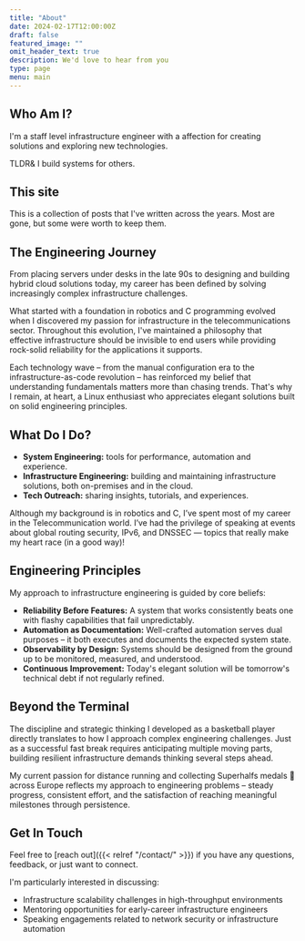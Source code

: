 ```yaml
---
title: "About"
date: 2024-02-17T12:00:00Z
draft: false
featured_image: ""
omit_header_text: true
description: We'd love to hear from you
type: page
menu: main
---
```


## Who Am I?

I'm a staff level infrastructure engineer with a affection for creating solutions and exploring new technologies.

TLDR& I build systems for others.

## This site

This is a collection of posts that I've written across the years. Most are gone, but some were worth to keep them.

## The Engineering Journey

From placing servers under desks in the late 90s to designing and building hybrid cloud solutions today, my career has been defined by solving increasingly complex infrastructure challenges.

What started with a foundation in robotics and C programming evolved when I discovered my passion for infrastructure in the telecommunications sector. Throughout this evolution, I've maintained a philosophy that effective infrastructure should be invisible to end users while providing rock-solid reliability for the applications it supports.

Each technology wave – from the manual configuration era to the infrastructure-as-code revolution – has reinforced my belief that understanding fundamentals matters more than chasing trends. That's why I remain, at heart, a Linux enthusiast who appreciates elegant solutions built on solid engineering principles.

## What Do I Do?

- **System Engineering:** tools for performance, automation and experience.
- **Infrastructure Engineering:** building and maintaining infrastructure solutions, both on-premises and in the cloud.
- **Tech Outreach:** sharing insights, tutorials, and experiences.

Although my background is in robotics and C, I’ve spent most of my career in the Telecommunication world. I’ve had the privilege of speaking at events about global routing security, IPv6, and DNSSEC — topics that really make my heart race (in a good way)!

## Engineering Principles

My approach to infrastructure engineering is guided by core beliefs:

- **Reliability Before Features:** A system that works consistently beats one with flashy capabilities that fail unpredictably.
- **Automation as Documentation:** Well-crafted automation serves dual purposes – it both executes and documents the expected system state.
- **Observability by Design:** Systems should be designed from the ground up to be monitored, measured, and understood.
- **Continuous Improvement:** Today's elegant solution will be tomorrow's technical debt if not regularly refined.

## Beyond the Terminal

The discipline and strategic thinking I developed as a basketball player directly translates to how I approach complex engineering challenges. Just as a successful fast break requires anticipating multiple moving parts, building resilient infrastructure demands thinking several steps ahead.

My current passion for distance running and collecting Superhalfs medals 🏅 across Europe reflects my approach to engineering problems – steady progress, consistent effort, and the satisfaction of reaching meaningful milestones through persistence.

## Get In Touch

Feel free to [reach out]({{< relref "/contact/" >}}) if you have any questions, feedback, or just want to connect.

I'm particularly interested in discussing:

- Infrastructure scalability challenges in high-throughput environments
- Mentoring opportunities for early-career infrastructure engineers
- Speaking engagements related to network security or infrastructure automation
